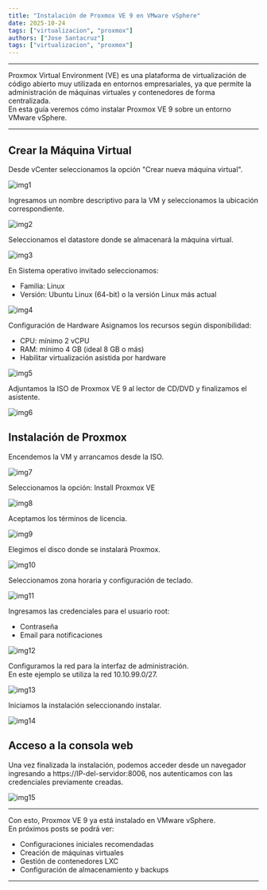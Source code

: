 ```yaml
---
title: "Instalación de Proxmox VE 9 en VMware vSphere"
date: 2025-10-24
tags: ["virtualizacion", "proxmox"]
authors: ["Jose Santacruz"]
tags: ["virtualizacion", "proxmox"]
---
```

---

Proxmox Virtual Environment (VE) es una plataforma de virtualización de código abierto muy utilizada en entornos empresariales, ya que permite la administración de máquinas virtuales y contenedores de forma centralizada.  
En esta guía veremos cómo instalar Proxmox VE 9 sobre un entorno VMware vSphere.

---

## Crear la Máquina Virtual

Desde vCenter seleccionamos la opción "Crear nueva máquina virtual".

![img1](img1.png)

Ingresamos un nombre descriptivo para la VM y seleccionamos la ubicación correspondiente.

![img2](img2.png)

Seleccionamos el datastore donde se almacenará la máquina virtual.

![img3](img3.png)

En Sistema operativo invitado seleccionamos:
- Familia: Linux  
- Versión: Ubuntu Linux (64-bit) o la versión Linux más actual

![img4](img4.png)

Configuración de Hardware
Asignamos los recursos según disponibilidad:
- CPU: mínimo 2 vCPU  
- RAM: mínimo 4 GB (ideal 8 GB o más)  
- Habilitar virtualización asistida por hardware  

![img5](img5.png)

Adjuntamos la ISO de Proxmox VE 9 al lector de CD/DVD y finalizamos el asistente.

![img6](img6.png)

## Instalación de Proxmox

Encendemos la VM y arrancamos desde la ISO.

![img7](img7.png)

Seleccionamos la opción:
Install Proxmox VE

![img8](img8.png)

Aceptamos los términos de licencia.

![img9](img9.png)

Elegimos el disco donde se instalará Proxmox.

![img10](img10.png)

Seleccionamos zona horaria y configuración de teclado.

![img11](img11.png)

Ingresamos las credenciales para el usuario root:
- Contraseña
- Email para notificaciones

![img12](img12.png)

Configuramos la red para la interfaz de administración.  
En este ejemplo se utiliza la red 10.10.99.0/27.

![img13](img13.png)

Iniciamos la instalación seleccionando instalar.

![img14](img14.png)


## Acceso a la consola web

Una vez finalizada la instalación, podemos acceder desde un navegador ingresando a https://IP-del-servidor:8006, nos autenticamos con las credenciales previamente creadas.

![img15](img15.png)

---
Con esto, Proxmox VE 9 ya está instalado en VMware vSphere.  
En próximos posts se podrá ver:
- Configuraciones iniciales recomendadas
- Creación de máquinas virtuales
- Gestión de contenedores LXC
- Configuración de almacenamiento y backups

---


